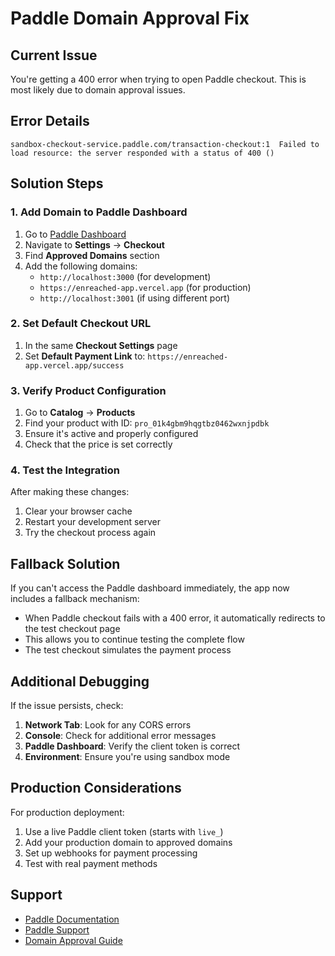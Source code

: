 # Paddle Domain Approval Fix

## Current Issue
You're getting a 400 error when trying to open Paddle checkout. This is most likely due to domain approval issues.

## Error Details
```
sandbox-checkout-service.paddle.com/transaction-checkout:1  Failed to load resource: the server responded with a status of 400 ()
```

## Solution Steps

### 1. Add Domain to Paddle Dashboard

1. Go to [Paddle Dashboard](https://vendors.paddle.com/)
2. Navigate to **Settings** → **Checkout**
3. Find **Approved Domains** section
4. Add the following domains:
   - `http://localhost:3000` (for development)
   - `https://enreached-app.vercel.app` (for production)
   - `http://localhost:3001` (if using different port)

### 2. Set Default Checkout URL

1. In the same **Checkout Settings** page
2. Set **Default Payment Link** to: `https://enreached-app.vercel.app/success`

### 3. Verify Product Configuration

1. Go to **Catalog** → **Products**
2. Find your product with ID: `pro_01k4gbm9hqgtbz0462wxnjpdbk`
3. Ensure it's active and properly configured
4. Check that the price is set correctly

### 4. Test the Integration

After making these changes:

1. Clear your browser cache
2. Restart your development server
3. Try the checkout process again

## Fallback Solution

If you can't access the Paddle dashboard immediately, the app now includes a fallback mechanism:

- When Paddle checkout fails with a 400 error, it automatically redirects to the test checkout page
- This allows you to continue testing the complete flow
- The test checkout simulates the payment process

## Additional Debugging

If the issue persists, check:

1. **Network Tab**: Look for any CORS errors
2. **Console**: Check for additional error messages
3. **Paddle Dashboard**: Verify the client token is correct
4. **Environment**: Ensure you're using sandbox mode

## Production Considerations

For production deployment:

1. Use a live Paddle client token (starts with `live_`)
2. Add your production domain to approved domains
3. Set up webhooks for payment processing
4. Test with real payment methods

## Support

- [Paddle Documentation](https://developer.paddle.com/)
- [Paddle Support](https://paddle.com/support/)
- [Domain Approval Guide](https://developer.paddle.com/getting-started/sandbox#domain-approval)
